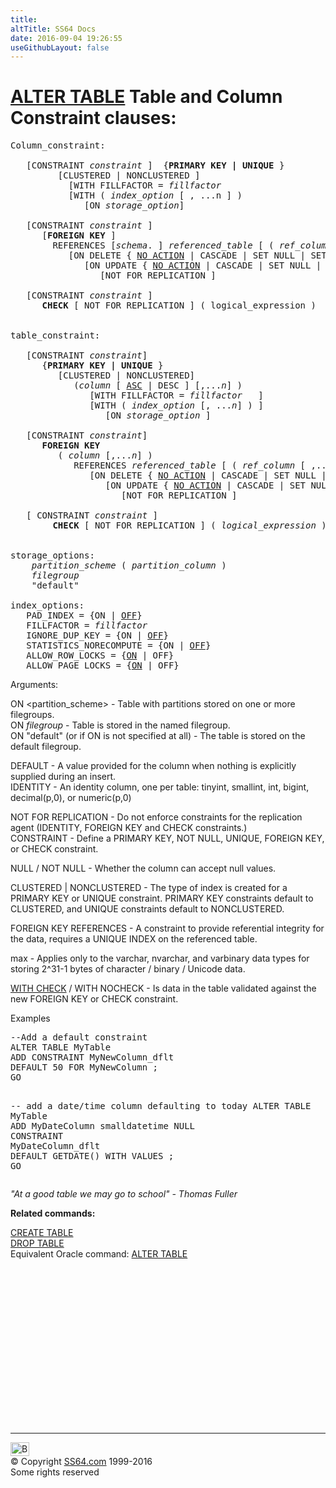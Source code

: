 ```yaml
---
title:
altTitle: SS64 Docs
date: 2016-09-04 19:26:55
useGithubLayout: false
---
```

<!-- #BeginLibraryItem "/Library/head_sql.lbi" --><!-- #EndLibraryItem --><h1><a href="table_a.html">ALTER TABLE</a> Table and Column Constraint clauses:</h1>
<pre>Column_constraint: 

   [CONSTRAINT <i>constraint</i> ]  {<b>PRIMARY KEY | UNIQUE</b> } 
         [CLUSTERED | NONCLUSTERED ] 
           [WITH FILLFACTOR = <i>fillfactor</i>  
           [WITH ( <i>index_option</i> [ , ...n ] ) 
              [ON <i>storage_option</i>]

   [CONSTRAINT <i>constraint</i> ] 
      [<b>FOREIGN KEY </b>] 
        REFERENCES [<i>schema</i>. ] <i>referenced_table</i> [ ( <i>ref_column</i> ) ] 
           [ON DELETE { <u>NO ACTION</u> | CASCADE | SET NULL | SET DEFAULT } ] 
              [ON UPDATE { <u>NO ACTION</u> | CASCADE | SET NULL | SET DEFAULT } ] 
                 [NOT FOR REPLICATION ] 

   [CONSTRAINT <i>constraint</i> ] 
      <b>CHECK</b> [ NOT FOR REPLICATION ] ( logical_expression ) 


table_constraint:

   [CONSTRAINT <i>constraint</i>] 
      {<b>PRIMARY KEY | UNIQUE</b> } 
         [CLUSTERED | NONCLUSTERED] 
            (<i>column</i> [ <u>ASC</u> | DESC ] [,...<i>n</i>] ) 
               [WITH FILLFACTOR = <i>fillfactor</i>   ]
               [WITH ( <i>index_option</i> [, ...<i>n</i>] ) ]
                  [ON <i>storage_option</i> ] 

   [CONSTRAINT <i>constraint</i>] 
      <b>FOREIGN KEY</b> 
         ( <i>column</i> [,...<i>n</i>] ) 
            REFERENCES <i>referenced_table</i> [ ( <i>ref_column</i> [ ,...<i>n</i> ] ) ] 
               [ON DELETE { <u>NO ACTION</u> | CASCADE | SET NULL | SET DEFAULT } ] 
                  [ON UPDATE { <u>NO ACTION</u> | CASCADE | SET NULL | SET DEFAULT } ] 
                     [NOT FOR REPLICATION ] 

   [ CONSTRAINT <i>constraint</i> ] 
        <b>CHECK</b> [ NOT FOR REPLICATION ] ( <i>logical_expression</i> ) 


storage_options:
    <i>partition_scheme</i> ( <i>partition_column</i> ) 
    <i>filegroup</i> 
    "default" 

index_options:
   PAD_INDEX = {ON | <u>OFF</u>} 
   FILLFACTOR = <i>fillfactor</i> 
   IGNORE_DUP_KEY = {ON | <u>OFF</u>} 
   STATISTICS_NORECOMPUTE = {ON | <u>OFF</u>} 
   ALLOW_ROW_LOCKS = {<u>ON</u> | OFF} 
   ALLOW_PAGE_LOCKS = {<u>ON</u> | OFF} </pre>
<p>    Arguments:</p>
<p>ON &lt;partition_scheme&gt; - Table with partitions  stored on  one or more filegroups.<br>
  ON <i>filegroup</i> - Table
is stored in the named filegroup. <br>
ON "default" (or if ON is not specified at all) - The table is stored on the default filegroup.</p>
<p>DEFAULT - A value provided for the column when nothing is explicitly supplied during an insert.<br>
IDENTITY - An identity column, one per table: tinyint, smallint, int, bigint, decimal(p,0), or numeric(p,0)</p>
<p>  NOT FOR REPLICATION - Do not enforce constraints for the replication agent (IDENTITY, FOREIGN KEY and CHECK constraints.) <br>
  CONSTRAINT - Define a PRIMARY KEY, NOT NULL, UNIQUE, FOREIGN KEY, or CHECK constraint.</p>
<p>NULL / NOT NULL - Whether the column can accept null values.</p>
<p>CLUSTERED | NONCLUSTERED - The type of index is created for a PRIMARY KEY or UNIQUE constraint. PRIMARY KEY constraints default to CLUSTERED, and UNIQUE constraints default to NONCLUSTERED.</p>
<p>FOREIGN KEY REFERENCES - A constraint to provide referential integrity for the data, requires a UNIQUE INDEX on the referenced table.</p>
<p>max - Applies only to the varchar, nvarchar, and varbinary data types for storing 2^31-1 bytes of character / binary / Unicode data.</p>
<p><u>WITH CHECK</u> / WITH NOCHECK - Is data in the table validated against the new FOREIGN KEY or CHECK constraint.</p>
<p>Examples</p>
<pre>--Add a default constraint<br>ALTER TABLE MyTable 
ADD CONSTRAINT MyNewColumn_dflt<br>DEFAULT 50 FOR MyNewColumn ;<br>GO

-- add a date/time column defaulting to today
ALTER TABLE MyTable<br>ADD MyDateColumn smalldatetime NULL<br>CONSTRAINT MyDateColumn_dflt<br>DEFAULT GETDATE() WITH VALUES ;<br>GO
</pre>
<p><span class="quote"><i>"At a good table we may go to school" - Thomas Fuller</i></span></p>
<p><b>Related commands:</b></p>
<p><a href="table_c.html">CREATE TABLE</a><br>
<a href="table_d.html">DROP TABLE</a><br>
Equivalent Oracle command:  <a href="../ora/table_a.html">ALTER TABLE</a></p><!-- #BeginLibraryItem "/Library/foot_sql.lbi" --><p>
<!-- ss64-sql -->
<ins class="adsbygoogle" style="display:inline-block;width:300px;height:250px" data-ad-client="ca-pub-6140977852749469" data-ad-slot="6953563613"></ins>
<script>
(adsbygoogle = window.adsbygoogle || []).push({});
</script></p>
<hr>
<div id="bl" class="footer"><a href="table_a_constraint.html#"><img src="../images/top.png" width="30" height="22" alt="Back to the Top"></a></div>
<div id="br" class="footer, tagline">© Copyright <a href="http://ss64.com/">SS64.com</a> 1999-2016<br>
Some rights reserved</div><!-- #EndLibraryItem -->

